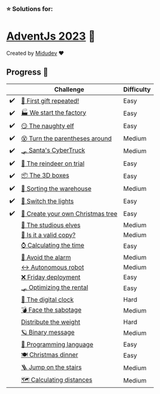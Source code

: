 ### ⭐ Solutions for:
# [AdventJs 2023](https://adventjs.dev/) 🎄

Created by [Midudev](https://twitter.com/midudev) ❤️

## Progress 📅

|  | Challenge  | Difficulty |
| ------------- | -------------- | -------------- |
|✔️| [ 🎁 First gift repeated! ](./1-first-gift-repeated/) | Easy |
|✔️| [ 🏭 We start the factory ](./2-we-start-the-factory/) | Easy |
|✔️| [ 😏 The naughty elf ](./3-the-naughty-elf/) | Easy |
|✔️| [ 😵 Turn the parentheses around ](./4-turn-the-parentheses-around/) | Medium |
|✔️| [ 🛷 Santa's CyberTruck ](./5-santas-cybertruck/) | Medium |
|✔️| [ 🦌 The reindeer on trial ](./6-the-reindeer-on-trial/) | Easy |
|✔️| [ 📦 The 3D boxes ](./7-the-3d-boxes/) | Easy |
|✔️| [ 🏬 Sorting the warehouse ](./8-sorting-the-warehouse/) | Medium |
|✔️| [ 🚦 Switch the lights ](./9-switch-the-lights/) | Easy |
|✔️| [ 🎄 Create your own Christmas tree ](./10-create-your-own-christmas-tree/) | Easy |
| | [ 📖 The studious elves ](./11-the-studious-elves/) | Medium |
| | [ 📸 Is it a valid copy? ](./12-is-it-a-valid-copy/) | Medium |
| | [ ⌚️ Calculating the time ](./13-calculating-the-time/) | Easy |
| | [ 🚨 Avoid the alarm ](./14-avoid-the-alarm/) | Medium |
| | [ ↔️ Autonomous robot ](./15-autonomous-robot/) | Medium |
| | [ ❌ Friday deployment ](./16-friday-deployment/) | Easy |
| | [ 🛷 Optimizing the rental ](./17-optimizing-the-rental/) | Easy |
| | [ 🔢 The digital clock ](./18-the-digital-clock/) | Hard |
| | [ 💣 Face the sabotage ](./19-face-the-sabotage/) | Medium |
| | [  Distribute the weight ](./20-distribute-the-weight/) | Hard |
| | [ 🪐 Binary message ](./21-binary-message/) | Medium |
| | [ 🚂 Programming language ](./22-programming-language/) | Easy |
| | [ 🍽️ Christmas dinner ](./23-christmas-dinner/) | Easy |
| | [ 🪜 Jump on the stairs ](./24-jump-on-the-stairs/) | Medium |
| | [ 🗺️ Calculating distances ](./25-calculating-distances/) | Medium |
